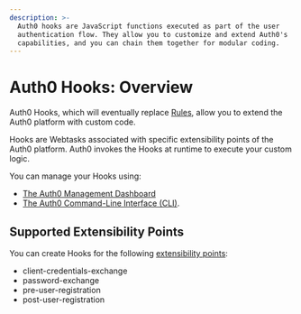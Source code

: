 ```yaml
---
description: >-
  Auth0 hooks are JavaScript functions executed as part of the user
  authentication flow. They allow you to customize and extend Auth0's
  capabilities, and you can chain them together for modular coding.
---
```


# Auth0 Hooks: Overview

Auth0 Hooks, which will eventually replace [Rules](/rules), allow you to extend the Auth0 platform with custom code.

Hooks are Webtasks associated with specific extensibility points of the Auth0 platform. Auth0 invokes the Hooks at runtime to execute your custom logic.

You can manage your Hooks using:

* [The Auth0 Management Dashboard](/auth0-hooks/dashboard)
* [The Auth0 Command-Line Interface (CLI)](/auth0-hooks/cli).

## Supported Extensibility Points

You can create Hooks for the following [extensibility points](/auth0-hooks/extensibility-points):

- client-credentials-exchange
- password-exchange
- pre-user-registration
- post-user-registration
